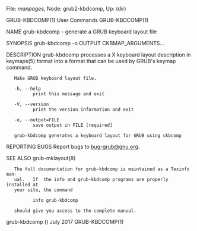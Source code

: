 File: *manpages*,  Node: grub2-kbdcomp,  Up: (dir)

GRUB-KBDCOMP(1)                  User Commands                 GRUB-KBDCOMP(1)



NAME
       grub-kbdcomp - generate a GRUB keyboard layout file

SYNOPSIS
       grub-kbdcomp -o OUTPUT CKBMAP_ARGUMENTS...

DESCRIPTION
       grub-kbdcomp  processes  a  X keyboard layout description in keymaps(5)
       format into a format that can be used by GRUB's keymap command.

       Make GRUB keyboard layout file.

       -h, --help
              print this message and exit

       -V, --version
              print the version information and exit

       -o, --output=FILE
              save output in FILE [required]

       grub-kbdcomp generates a keyboard layout for GRUB using ckbcomp

REPORTING BUGS
       Report bugs to <bug-grub@gnu.org>.

SEE ALSO
       grub-mklayout(8)

       The full documentation for grub-kbdcomp is maintained as a Texinfo man-
       ual.   If  the info and grub-kbdcomp programs are properly installed at
       your site, the command

              info grub-kbdcomp

       should give you access to the complete manual.



grub-kbdcomp ()                    July 2017                   GRUB-KBDCOMP(1)
